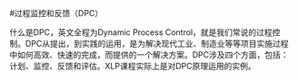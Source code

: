 #过程监控和反馈（DPC）

什么是DPC，英文全程为Dynamic Process Control，就是我们常说的过程控制。DPC从提出，到实践的运用，是为解决现代工业、制造业等等项目实施过程中如何高效、快速的完成，而提供的一个解决方案。DPC涉及四个方面，包括：计划、监控、反馈和评估。XLP课程实际上是对DPC原理运用的实例。
